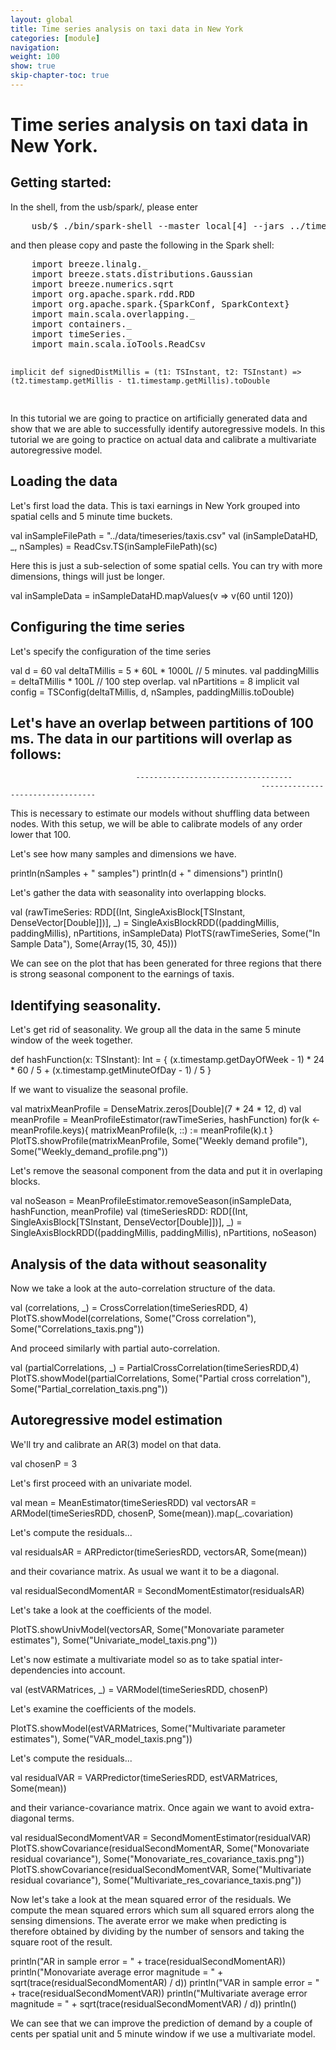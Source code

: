 ```yaml
---
layout: global
title: Time series analysis on taxi data in New York
categories: [module]
navigation:
weight: 100
show: true
skip-chapter-toc: true
---
```


# Time series analysis on taxi data in New York.

## Getting started:
In the shell, from the usb/spark/, please enter

<div class="codetabs">
<div data-lang="scala" markdown="1">
<pre class="prettyprint lang-bsh">
    usb/$ ./bin/spark-shell --master local[4] --jars ../timeseries/sparkgeots.jar --driver-memory 2G
</pre>
</div>
</div>

and then please copy and paste the following in the Spark shell:

<div class="codetabs">
<div data-lang="scala" markdown="1">
<pre class="prettyprint lang-bsh">
    import breeze.linalg._
    import breeze.stats.distributions.Gaussian
    import breeze.numerics.sqrt
    import org.apache.spark.rdd.RDD
    import org.apache.spark.{SparkConf, SparkContext}
    import main.scala.overlapping._
    import containers._
    import timeSeries._
    import main.scala.ioTools.ReadCsv

    implicit def signedDistMillis = (t1: TSInstant, t2: TSInstant) => (t2.timestamp.getMillis - t1.timestamp.getMillis).toDouble
</pre>
</div>
</div>


In this tutorial we are going to practice on artificially generated data
and show that we are able to successfully identify autoregressive models.
In this tutorial we are going to practice on actual data
and calibrate a multivariate autoregressive model.

## Loading the data

Let's first load the data. This is taxi earnings in New York
grouped into spatial cells and 5 minute time buckets.

<div class="codetabs">
<div data-lang="scala" markdown="1">
    val inSampleFilePath = "../data/timeseries/taxis.csv"
    val (inSampleDataHD, _, nSamples) = ReadCsv.TS(inSampleFilePath)(sc)
</div>
</div>

Here this is just a sub-selection of some spatial cells.
You can try with more dimensions, things will just be longer.

<div class="codetabs">
<div data-lang="scala" markdown="1">
    val inSampleData = inSampleDataHD.mapValues(v => v(60 until 120))
</div>
</div>

## Configuring the time series

Let's specify the configuration of the time series

<div class="codetabs">
<div data-lang="scala" markdown="1">
    val d = 60
    val deltaTMillis = 5 * 60L * 1000L // 5 minutes.
    val paddingMillis  = deltaTMillis * 100L // 100 step overlap.
    val nPartitions   = 8
    implicit val config = TSConfig(deltaTMillis, d, nSamples, paddingMillis.toDouble)
</div>
</div>

Let's have an overlap between partitions of 100 ms.
The data in our partitions will overlap as follows:
------------------------------------
                                -----------------------------------
                                                            ---------------------------------
This is necessary to estimate our models without shuffling data between nodes.
With this setup, we will be able to calibrate models of any order lower that 100.

Let's see how many samples and dimensions we have.

<div class="codetabs">
<div data-lang="scala" markdown="1">
    println(nSamples + " samples")
    println(d + " dimensions")
    println()
</div>
</div>

Let's gather the data with seasonality into overlapping blocks.

<div class="codetabs">
<div data-lang="scala" markdown="1">
    val (rawTimeSeries: RDD[(Int, SingleAxisBlock[TSInstant, DenseVector[Double]])], _) =
        SingleAxisBlockRDD((paddingMillis, paddingMillis), nPartitions, inSampleData)
    PlotTS(rawTimeSeries, Some("In Sample Data"), Some(Array(15, 30, 45)))
</div>
</div>

We can see on the plot that has been generated for three regions that there is strong seasonal component to the earnings of taxis.


## Identifying seasonality.

Let's get rid of seasonality. We group all the data in the same 5 minute window of the week together.

<div class="codetabs">
<div data-lang="scala" markdown="1">
    def hashFunction(x: TSInstant): Int = {
        (x.timestamp.getDayOfWeek - 1) * 24 * 60 / 5 + (x.timestamp.getMinuteOfDay - 1) / 5
    }
</div>
</div>

If we want to visualize the seasonal profile.

<div class="codetabs">
<div data-lang="scala" markdown="1">
    val matrixMeanProfile = DenseMatrix.zeros[Double](7 * 24 * 12, d)
    val meanProfile = MeanProfileEstimator(rawTimeSeries, hashFunction)
    for(k <- meanProfile.keys){
        matrixMeanProfile(k, ::) := meanProfile(k).t
    }
    PlotTS.showProfile(matrixMeanProfile, Some("Weekly demand profile"), Some("Weekly_demand_profile.png"))
</div>
</div>

Let's remove the seasonal component from the data and put it in overlaping blocks.

<div class="codetabs">
<div data-lang="scala" markdown="1">
    val noSeason = MeanProfileEstimator.removeSeason(inSampleData, hashFunction, meanProfile)
    val (timeSeriesRDD: RDD[(Int, SingleAxisBlock[TSInstant, DenseVector[Double]])], _) =
    SingleAxisBlockRDD((paddingMillis, paddingMillis), nPartitions, noSeason)
</div>
</div>

## Analysis of the data without seasonality

Now we take a look at the auto-correlation structure of the data.

<div class="codetabs">
<div data-lang="scala" markdown="1">
    val (correlations, _) = CrossCorrelation(timeSeriesRDD, 4)
    PlotTS.showModel(correlations, Some("Cross correlation"), Some("Correlations_taxis.png"))
</div>
</div>

And proceed similarly with partial auto-correlation.

<div class="codetabs">
<div data-lang="scala" markdown="1">
    val (partialCorrelations, _) = PartialCrossCorrelation(timeSeriesRDD,4)
    PlotTS.showModel(partialCorrelations, Some("Partial cross correlation"), Some("Partial_correlation_taxis.png"))
</div>
</div>

## Autoregressive model estimation

We'll try and calibrate an AR(3) model on that data.

<div class="codetabs">
<div data-lang="scala" markdown="1">
    val chosenP = 3
</div>
</div>

Let's first proceed with an univariate model.

<div class="codetabs">
<div data-lang="scala" markdown="1">
    val mean = MeanEstimator(timeSeriesRDD)
    val vectorsAR = ARModel(timeSeriesRDD, chosenP, Some(mean)).map(_.covariation)
</div>
</div>

Let's compute the residuals...

<div class="codetabs">
<div data-lang="scala" markdown="1">
    val residualsAR = ARPredictor(timeSeriesRDD, vectorsAR, Some(mean))
</div>
</div>

and their covariance matrix. As usual we want it to be a diagonal.

<div class="codetabs">
<div data-lang="scala" markdown="1">
    val residualSecondMomentAR = SecondMomentEstimator(residualsAR)
</div>
</div>

Let's take a look at the coefficients of the model.

<div class="codetabs">
<div data-lang="scala" markdown="1">
    PlotTS.showUnivModel(vectorsAR, Some("Monovariate parameter estimates"), Some("Univariate_model_taxis.png"))
</div>
</div>

Let's now estimate a multivariate model so as to take spatial inter-dependencies into account.

<div class="codetabs">
<div data-lang="scala" markdown="1">
    val (estVARMatrices, _) = VARModel(timeSeriesRDD, chosenP)
</div>
</div>

Let's examine the coefficients of the models.

<div class="codetabs">
<div data-lang="scala" markdown="1">
    PlotTS.showModel(estVARMatrices, Some("Multivariate parameter estimates"), Some("VAR_model_taxis.png"))
</div>
</div>

Let's compute the residuals...

<div class="codetabs">
<div data-lang="scala" markdown="1">
    val residualVAR = VARPredictor(timeSeriesRDD, estVARMatrices, Some(mean))
</div>
</div>

and their variance-covariance matrix. Once again we want to avoid extra-diagonal terms.

<div class="codetabs">
<div data-lang="scala" markdown="1">
    val residualSecondMomentVAR = SecondMomentEstimator(residualVAR)
    PlotTS.showCovariance(residualSecondMomentAR, Some("Monovariate residual covariance"),  Some("Monovariate_res_covariance_taxis.png"))
    PlotTS.showCovariance(residualSecondMomentVAR, Some("Multivariate residual covariance"), Some("Multivariate_res_covariance_taxis.png"))
</div>
</div>

Now let's take a look at the mean squared error of the residuals. We compute the mean squared errors which sum all 
squared errors along the sensing dimensions. The averate error we make when predicting is therefore obtained 
by dividing by the number of sensors and taking the square root of the result.

<div class="codetabs">
<div data-lang="scala" markdown="1">
    println("AR in sample error = " + trace(residualSecondMomentAR))
    println("Monovariate average error magnitude = " + sqrt(trace(residualSecondMomentAR) / d))
    println("VAR in sample error = " + trace(residualSecondMomentVAR))
    println("Multivariate average error magnitude = " + sqrt(trace(residualSecondMomentVAR) / d))
    println()
</div>
</div>

We can see that we can improve the prediction of demand by a couple of cents per spatial unit and 
5 minute window if we use a multivariate model.
